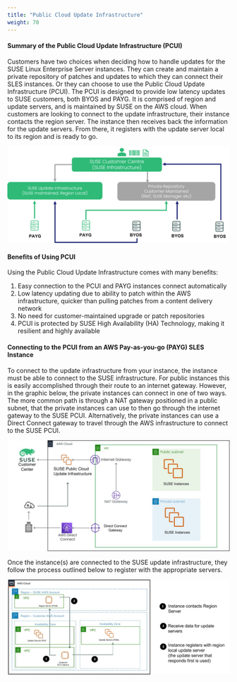 ```yaml
---
title: "Public Cloud Update Infrastructure"
weight: 70
---
```


<!--
Copyright Amazon.com, Inc. or its affiliates. All Rights Reserved.
SPDX-License-Identifier: MIT-0
-->

#### Summary of the Public Cloud Update Infrastructure (PCUI)

Customers have two choices when deciding how to handle updates for the SUSE Linux Enterprise Server instances. They can create and maintain a private repository of patches and updates to which they can connect their SLES instances. Or they can choose to use the Public Cloud Update Infrastructure (PCUI). The PCUI is designed to provide low latency updates to SUSE customers, both BYOS and PAYG. It is comprised of region and update servers, and is maintained by SUSE on the AWS cloud. When customers are looking to connect to the update infrastructure, their instance contacts the region server. The instance then receives back the information for the update servers. From there, it registers with the update server local to its region and is ready to go.

![Graphic on the Public Cloud Update Infrastructure](../../static/intro/PCUI.jpg)

#### Benefits of Using PCUI

Using the Public Cloud Update Infrastructure comes with many benefits:

1. Easy connection to the PCUI and PAYG instances connect automatically
2. Low latency updating due to ability to patch within the AWS infrastructure,
quicker than pulling patches from a content delivery network
3. No need for customer-maintained upgrade or patch repositories
4. PCUI is protected by SUSE High Availability (HA) Technology, making it resilient
and highly available

#### Connecting to the PCUI from an AWS Pay-as-you-go (PAYG) SLES Instance

To connect to the update infrastructure from your instance, the instance must be able to connect to the SUSE infrastructure. For public instances this is easily accomplished through their route to an internet gateway. However, in the graphic below, the private instances can connect in one of two ways. The more common path is through a NAT gateway positioned in a public subnet, that the private instances can use to then go through the internet gateway to the SUSE PCUI. Alternatively, the private instances can use a Direct Connect gateway to travel through the AWS infrastructure to connect to the SUSE PCUI.

![Connecting to the PCUI from an AWS instance](../../static/intro/igw.jpg)

Once the instance(s) are connected to the SUSE update infrastructure, they follow the process outlined below to register with the appropriate servers.

![Connecting to the PCUI from an AWS instance](../../static/intro/PCUI_in_AWS.jpg)
